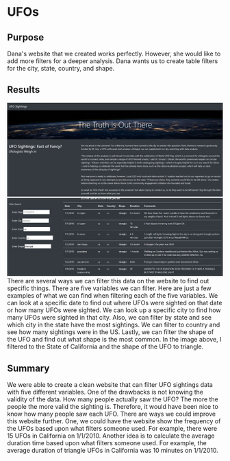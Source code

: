 # UFOs
## Purpose
Dana's website that we created works perfectly. However, she would like to add more filters for a deeper analysis. Dana wants us to create table filters for the city, state, country, and shape.
## Results
![Image 1](Resources/Image1.PNG)
![Image 2](Resources/Image2.PNG)\
There are several ways we can filter this data on the website to find out specific things. There are five variables we can filter. Here are just a few examples of what we can find when filtering each of the five variables. We can look at a specific date to find out where UFOs were sighted on that date or how many UFOs were sighted. We can look up a specific city to find how many UFOs were sighted in that city. Also, we can filter by state and see which city in the state have the most sightings. We can filter to country and see how many sightings were in the US. Lastly, we can filter the shape of the UFO and find out what shape is the most common. In the image above, I filtered to the State of California and the shape of the UFO to triangle.
## Summary
We were able to create a clean website that can filter UFO sightings data with five different variables. One of the drawbacks is not knowing the validity of the data. How many people actually saw the UFO? The more the people the more valid the sighting is. Therefore, it would have been nice to know how many people saw each UFO. There are ways we could improve this website further. One, we could have the website show the frequency of the UFOs based upon what filters someone used. For example, there were 15 UFOs in California on 1/1/2010. Another idea is to calculate the average duration time based upon what filters someone used. For example, the average duration of triangle UFOs in California was 10 minutes on 1/1/2010.
